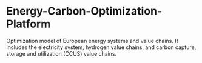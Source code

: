 # Energy-Carbon-Optimization-Platform

Optimization model of European energy systems and value chains. It includes the electricity system, hydrogen value chains, and carbon capture, storage and utilization (CCUS) value chains. 

